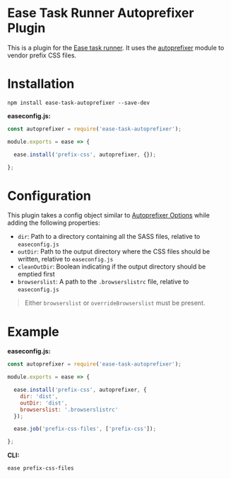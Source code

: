 # Ease Task Runner Autoprefixer Plugin

This is a plugin for the [Ease task runner](https://github.com/chisel/ease). It uses the [autoprefixer](https://www.npmjs.com/package/autoprefixer) module to vendor prefix CSS files.

# Installation

```
npm install ease-task-autoprefixer --save-dev
```

**easeconfig.js:**
```js
const autoprefixer = require('ease-task-autoprefixer');

module.exports = ease => {

  ease.install('prefix-css', autoprefixer, {});

};
```

# Configuration

This plugin takes a config object similar to [Autoprefixer Options](https://www.npmjs.com/package/autoprefixer#options) while adding the following properties:
  - `dir`: Path to a directory containing all the SASS files, relative to `easeconfig.js`
  - `outDir`: Path to the output directory where the CSS files should be written, relative to `easeconfig.js`
  - `cleanOutDir`: Boolean indicating if the output directory should be emptied first
  - `browserslist`: A path to the `.browserslistrc` file, relative to `easeconfig.js`

> Either `browserslist` or `overrideBrowserslist` must be present.

# Example

**easeconfig.js:**
```js
const autoprefixer = require('ease-task-autoprefixer');

module.exports = ease => {

  ease.install('prefix-css', autoprefixer, {
    dir: 'dist',
    outDir: 'dist',
    browserslist: '.browserslistrc'
  });

  ease.job('prefix-css-files', ['prefix-css']);

};
```

**CLI:**
```
ease prefix-css-files
```
